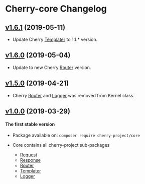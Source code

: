 # Cherry-core Changelog

## [v1.6.1](https://github.com/cherry-framework/core/releases/tag/v1.6.1 "v1.6.1") (2019-05-11)

- Update Cherry [Templater](https://github.com/cherry-framework/teplater) to 1.1.* version.  

## [v1.6.0](https://github.com/cherry-framework/core/releases/tag/v1.6.0 "v1.6.0") (2019-05-04)

- Update to new Cherry [Router](https://github.com/cherry-framework/router) version.  

## [v1.5.0](https://github.com/cherry-framework/core/releases/tag/v1.5.0 "v1.5.0") (2019-04-21)

- Cherry [Router](https://github.com/cherry-framework/router) and  [Logger](https://github.com/cherry-framework/logger)
was removed from Kernel class.  

## [v1.0.0](https://github.com/cherry-framework/core/releases/tag/v1.0.0 "v1.0.0") (2019-03-29)
#### The first stable version

- Package available on: `composer require cherry-project/core`  

- Core contains all cherry-project sub-packages  
    - [Request](https://github.com/cherry-framework/request)  
    - [Response](https://github.com/cherry-framework/response)  
    - [Router](https://github.com/cherry-framework/router)  
    - [Templater](https://github.com/cherry-framework/templater)  
    - [Logger](https://github.com/cherry-framework/logger)  
